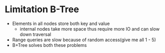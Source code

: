 # Limitation B-Tree

- Elements in all nodes store both key and value
  - internal nodes take more space thus require more IO and can slow down traversal
- Range queries are slow because of random access(give me all 1 - 5)
- B+Tree solves both these problems
